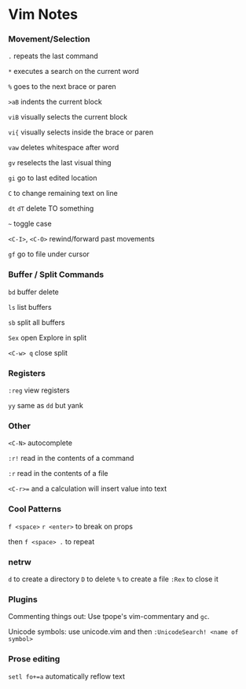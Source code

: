 # Vim Notes

### Movement/Selection

`.` repeats the last command

`*` executes a search on the current word

`%` goes to the next brace or paren

`>aB` indents the current block

`viB` visually selects the current block

`vi{` visually selects inside the brace or paren

`vaw` deletes whitespace after word

`gv` reselects the last visual thing

`gi` go to last edited location

`C` to change remaining text on line

`dt` `dT` delete TO something

`~` toggle case

`<C-I>`, `<C-O>` rewind/forward past movements

`gf` go to file under cursor


### Buffer / Split Commands

`bd` buffer delete

`ls` list buffers

`sb` split all buffers

`Sex` open Explore in split

`<C-w> q` close split

### Registers

`:reg` view registers

`yy` same as `dd` but yank

### Other

`<C-N>` autocomplete

`:r!` read in the contents of a command

`:r` read in the contents of a file

`<C-r>=` and a calculation will insert value into text

### Cool Patterns

`f <space>` `r <enter>` to break on props

then `f <space> .` to repeat

### netrw

`d` to create a directory
`D` to delete
`%` to create a file
`:Rex` to close it


### Plugins

Commenting things out: Use tpope's vim-commentary and `gc`.

Unicode symbols: use unicode.vim and then `:UnicodeSearch! <name of symbol>`



### Prose editing

`setl fo+=a` automatically reflow text

